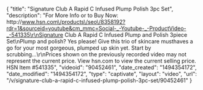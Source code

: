 {
    "title": "Signature Club A Rapid C Infused Plump   Polish 3pc Set",
    "description": "For More Info or to Buy Now: http:\/\/www.hsn.com\/products\/seo\/8358192?rdr=1&sourceid=youtube&cm_mmc=Social-_-Youtube-_-ProductVideo-_-541335\r\nSignature Club A Rapid C Infused Plump and Polish 3piece Set\nPlump and polish? Yes please! Give this trio of skincare musthaves a go for your most gorgeous, plumped up skin yet. Start by scrubbing...\r\nPrices shown on the previously recorded video may not represent the current price.  View hsn.com to view the current selling price. HSN Item #541335",
    "videoid": "90452461",
    "date_created": "1494354172",
    "date_modified": "1494354172",
    "type": "captivate",
    "layout": "video",
    "url": "\/v\/signature-club-a-rapid-c-infused-plump-polish-3pc-set\/90452461"
}
